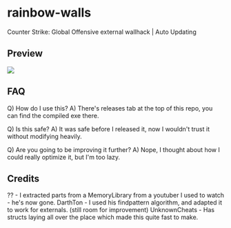 # rainbow-walls
Counter Strike: Global Offensive external wallhack | Auto Updating

## Preview
<img src="https://femto.pw/gikj.png">

## FAQ
Q) How do I use this?
A) There's releases tab at the top of this repo, you can find the compiled exe there.

Q) Is this safe?
A) It was safe before I released it, now I wouldn't trust it without modifying heavily.

Q) Are you going to be improving it further?
A) Nope, I thought about how I could really optimize it, but I'm too lazy.

## Credits
?? - I extracted parts from a MemoryLibrary from a youtuber I used to watch - he's now gone.
DarthTon - I used his findpattern algorithm, and adapted it to work for externals. (still room for improvement)
UnknownCheats - Has structs laying all over the place which made this quite fast to make.
